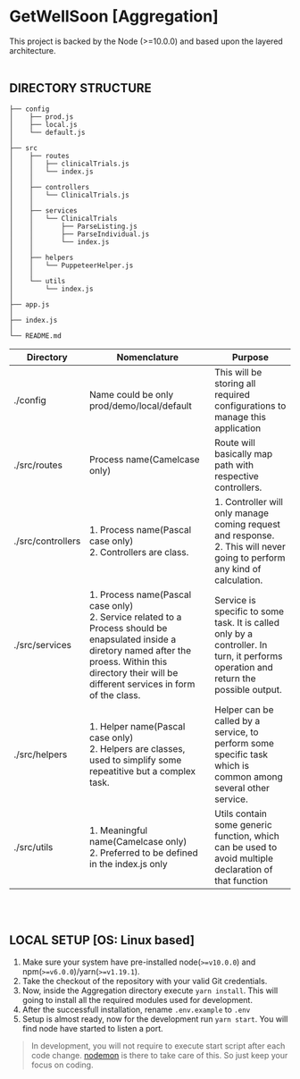 # GetWellSoon [Aggregation]

This project is backed by the Node (>=10.0.0) and based upon the layered architecture.
<br/><br/>
## DIRECTORY STRUCTURE
```
├── config
│    ├── prod.js
│    ├── local.js
│    └── default.js
│   
├── src
│    ├── routes
│    │   ├── clinicalTrials.js
│    │   └── index.js
│    │ 
│    ├── controllers
│    │   └── ClinicalTrials.js
│    │ 
│    ├── services
│    │   └── ClinicalTrials
│    │       ├── ParseListing.js
│    │       ├── ParseIndividual.js
│    │       └── index.js
│    │ 
│    ├── helpers
│    │   └── PuppeteerHelper.js
│    │ 
│    └── utils
│        └── index.js
│
├── app.js
│
├── index.js
│
└── README.md
```

|Directory|Nomenclature|Purpose|
|----|-----|-------| 
|./config|Name could be only prod/demo/local/default|This will be storing all required configurations to manage this application|
|./src/routes|Process name(Camelcase only)|Route will basically map path with respective controllers.|
|./src/controllers|1. Process name(Pascal case only)<br/>2. Controllers are class.|1. Controller will only manage coming request and response.<br/>2. This will never going to perform any kind of calculation.|
|./src/services|1. Process name(Pascal case only)<br/>2. Service related to a Process should be enapsulated inside a diretory named after the proess. Within this directory their will be different services in form of the class.|Service is specific to some task. It is called only by a controller. In turn, it performs operation and return the possible output.
|./src/helpers|1. Helper name(Pascal case only)<br/>2. Helpers are classes, used to simplify some repeatitive but a complex task.|Helper can be called by a service, to perform some specific task which is common among several other service.|
|./src/utils|1. Meaningful name(Camelcase only)<br/>2. Preferred to be defined in the index.js only|Utils contain some generic function, which can be used to avoid multiple declaration of that function|
<br/><br/>
## LOCAL SETUP [OS: Linux based]

1. Make sure your system have pre-installed node(`>=v10.0.0`) and npm(`>=v6.0.0`)/yarn(`>=v1.19.1`).
2. Take the checkout of the repository with your valid Git credentials.
3. Now, inside the Aggregation directory execute `yarn install`. This will going to install all the required modules used for development.
4. After the successfull installation, rename `.env.example` to `.env`
5. Setup is almost ready, now for the development run `yarn start`. You will find node have started to listen a port.
> In development, you will not require to execute start script after each code change. [nodemon](https://www.npmjs.com/package/nodemon) is there to take care of this. So just keep your focus on coding.